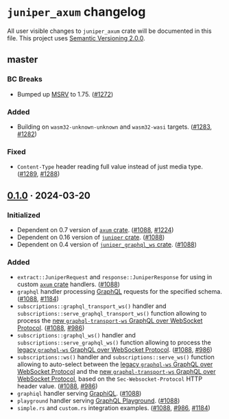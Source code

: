 `juniper_axum` changelog
========================

All user visible changes to `juniper_axum` crate will be documented in this file. This project uses [Semantic Versioning 2.0.0].




## master

### BC Breaks

- Bumped up [MSRV] to 1.75. ([#1272])

### Added

- Building on `wasm32-unknown-unknown` and `wasm32-wasi` targets. ([#1283], [#1282])

### Fixed

- `Content-Type` header reading full value instead of just media type. ([#1289], [#1288])

[#1272]: /../../pull/1272
[#1282]: /../../issues/1282
[#1283]: /../../pull/1283
[#1288]: /../../issues/1288
[#1289]: /../../pull/1289




## [0.1.0] · 2024-03-20
[0.1.0]: /../../tree/juniper_axum-v0.1.0/juniper_axum

### Initialized

- Dependent on 0.7 version of [`axum` crate]. ([#1088], [#1224])
- Dependent on 0.16 version of [`juniper` crate]. ([#1088])
- Dependent on 0.4 version of [`juniper_graphql_ws` crate]. ([#1088])

### Added

- `extract::JuniperRequest` and `response::JuniperResponse` for using in custom [`axum` crate] handlers. ([#1088])
- `graphql` handler processing [GraphQL] requests for the specified schema. ([#1088], [#1184])
- `subscriptions::graphql_transport_ws()` handler and `subscriptions::serve_graphql_transport_ws()` function allowing to process the [new `graphql-transport-ws` GraphQL over WebSocket Protocol][graphql-transport-ws]. ([#1088], [#986])
- `subscriptions::graphql_ws()` handler and `subscriptions::serve_graphql_ws()` function allowing to process the [legacy `graphql-ws` GraphQL over WebSocket Protocol][graphql-ws]. ([#1088], [#986])
- `subscriptions::ws()` handler and `subscriptions::serve_ws()` function allowing to auto-select between the [legacy `graphql-ws` GraphQL over WebSocket Protocol][graphql-ws] and the [new `graphql-transport-ws` GraphQL over WebSocket Protocol][graphql-transport-ws], based on the `Sec-Websocket-Protocol` HTTP header value. ([#1088], [#986])
- `graphiql` handler serving [GraphiQL]. ([#1088])
- `playground` handler serving [GraphQL Playground]. ([#1088])
- `simple.rs` and `custom.rs` integration examples. ([#1088], [#986], [#1184])

[#986]: /../../issues/986
[#1088]: /../../pull/1088
[#1184]: /../../issues/1184
[#1224]: /../../pull/1224




[`axum` crate]: https://docs.rs/axum
[`juniper` crate]: https://docs.rs/juniper
[`juniper_graphql_ws` crate]: https://docs.rs/juniper_graphql_ws
[GraphiQL]: https://github.com/graphql/graphiql
[graphql-transport-ws]: https://github.com/enisdenjo/graphql-ws/blob/v5.14.0/PROTOCOL.md
[graphql-ws]: https://github.com/apollographql/subscriptions-transport-ws/blob/v0.11.0/PROTOCOL.md
[GraphQL]: http://graphql.org
[GraphQL Playground]: https://github.com/prisma/graphql-playground
[MSRV]: https://doc.rust-lang.org/cargo/reference/manifest.html#the-rust-version-field
[Semantic Versioning 2.0.0]: https://semver.org